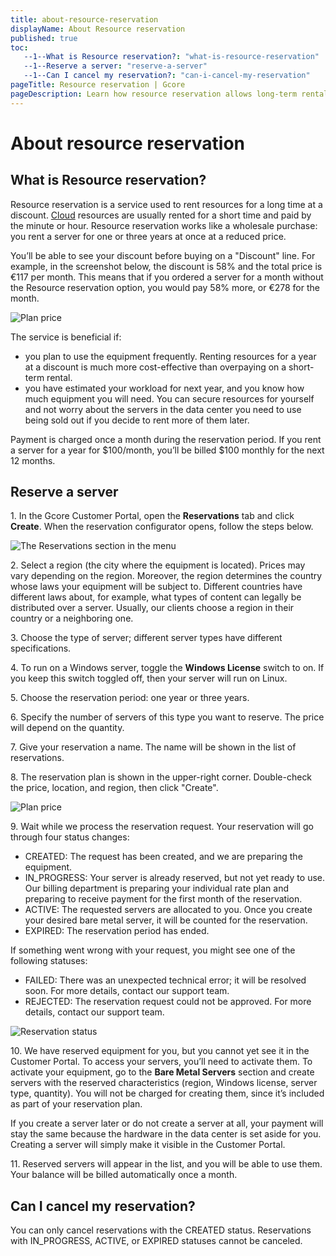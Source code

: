 ```yaml
---
title: about-resource-reservation
displayName: About Resource reservation
published: true
toc:
   --1--What is Resource reservation?: "what-is-resource-reservation"
   --1--Reserve a server: "reserve-a-server"
   --1--Can I cancel my reservation?: "can-i-cancel-my-reservation"
pageTitle: Resource reservation | Gcore
pageDescription: Learn how resource reservation allows long-term rental of cloud resources at a discount.
---
```

  
# About resource reservation

What is Resource reservation?
-----------------------------

Resource reservation is a service used to rent resources for a long time at a discount. [Cloud](https://gcore.com/cloud) resources are usually rented for a short time and paid by the minute or hour. Resource reservation works like a wholesale purchase: you rent a server for one or three years at once at a reduced price.

You’ll be able to see your discount before buying on a "Discount" line. For example, in the screenshot below, the discount is 58% and the total price is €117 per month. This means that if you ordered a server for a month without the Resource reservation option, you would pay 58% more, or €278 for the month.

![Plan price](https://assets.gcore.pro/docs/cloud/getting-started/resource-reservation/about-resource-reservation/1-plan-price.png)

The service is beneficial if:

*   you plan to use the equipment frequently. Renting resources for a year at a discount is much more cost-effective than overpaying on a short-term rental.
*   you have estimated your workload for next year, and you know how much equipment you will need. You can secure resources for yourself and not worry about the servers in the data center you need to use being sold out if you decide to rent more of them later.

Payment is charged once a month during the reservation period. If you rent a server for a year for $100/month, you’ll be billed $100 monthly for the next 12 months.

Reserve a server
----------------

1. In the Gcore Customer Portal, open the **Reservations** tab and click **Create**. When the reservation configurator opens, follow the steps below.

![The Reservations section in the menu](https://assets.gcore.pro/docs/cloud/getting-started/resource-reservation/about-resource-reservation/2-create-reservation-button.jpeg)

2. Select a region (the city where the equipment is located). Prices may vary depending on the region. Moreover, the region determines the country whose laws your equipment will be subject to. Different countries have different laws about, for example, what types of content can legally be distributed over a server. Usually, our clients choose a region in their country or a neighboring one.

3. Choose the type of server; different server types have different specifications.

4. To run on a Windows server, toggle the **Windows License** switch to on. If you keep this switch toggled off, then your server will run on Linux.

5. Choose the reservation period: one year or three years.

6. Specify the number of servers of this type you want to reserve. The price will depend on the quantity.

7. Give your reservation a name. The name will be shown in the list of reservations.

8. The reservation plan is shown in the upper-right corner. Double-check the price, location, and region, then click "Create".

![Plan price](https://assets.gcore.pro/docs/cloud/getting-started/resource-reservation/about-resource-reservation/1-plan-price.png)

9\. Wait while we process the reservation request. Your reservation will go through four status changes:

*   CREATED: The request has been created, and we are preparing the equipment.
*   IN_PROGRESS: Your server is already reserved, but not yet ready to use. Our billing department is preparing your individual rate plan and preparing to receive payment for the first month of the reservation.
*   ACTIVE: The requested servers are allocated to you. Once you create your desired bare metal server, it will be counted for the reservation.
*   EXPIRED: The reservation period has ended.

If something went wrong with your request, you might see one of the following statuses:

*   FAILED: There was an unexpected technical error; it will be resolved soon. For more details, contact our support team.
*   REJECTED: The reservation request could not be approved. For more details, contact our support team.

![Reservation status](https://assets.gcore.pro/docs/cloud/getting-started/resource-reservation/about-resource-reservation/3-reservation-status.png)

10. We have reserved equipment for you, but you cannot yet see it in the Customer Portal. To access your servers, you’ll need to activate them. To activate your equipment, go to the **Bare Metal Servers** section and create servers with the reserved characteristics (region, Windows license, server type, quantity). You will not be charged for creating them, since it’s included as part of your reservation plan.

If you create a server later or do not create a server at all, your payment will stay the same because the hardware in the data center is set aside for you. Creating a server will simply make it visible in the Customer Portal.

11\. Reserved servers will appear in the list, and you will be able to use them. Your balance will be billed automatically once a month.

Can I cancel my reservation?
----------------------------

You can only cancel reservations with the CREATED status. Reservations with IN_PROGRESS, ACTIVE, or EXPIRED statuses cannot be canceled.
